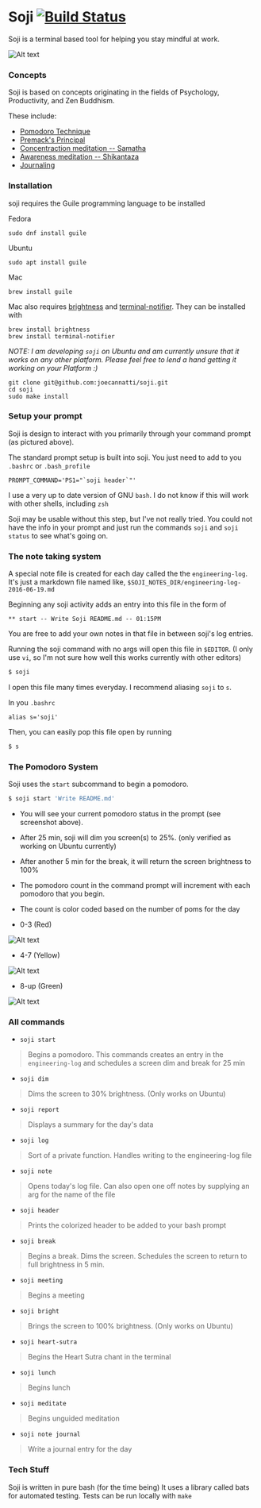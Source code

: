 # Soji [![Build Status](https://travis-ci.org/joecannatti/soji.svg?branch=master)](https://travis-ci.org/joecannatti/soji)

Soji is a terminal based tool for helping you stay mindful at work.

![Alt text](readme_images/prompt.png?raw=true "Title")


### Concepts

Soji is based on concepts originating in the fields of Psychology, Productivity, and Zen Buddhism.

These include:
  * [Pomodoro Technique](https://en.wikipedia.org/wiki/Pomodoro_Technique)
  * [Premack's Principal](https://en.wikipedia.org/wiki/Premack%27s_principle)
  * [Concentraction meditation -- Samatha](https://en.wikipedia.org/wiki/Samatha)
  * [Awareness meditation -- Shikantaza](https://en.wikipedia.org/wiki/Shikantaza)
  * [Journaling](https://en.wikipedia.org/wiki/Journal_therapy)


### Installation

soji requires the Guile programming language to be installed

Fedora
```
sudo dnf install guile
```

Ubuntu
```
sudo apt install guile
```

Mac
```
brew install guile
```

Mac also requires [brightness](https://github.com/nriley/brightness) and [terminal-notifier](https://github.com/julienXX/terminal-notifier). They can be installed with

```
brew install brightness
brew install terminal-notifier
```

_NOTE: I am developing `soji` on Ubuntu and am currently unsure that it works on any other platform. Please feel free to lend a hand getting it working on your Platform :)_

```
git clone git@github.com:joecannatti/soji.git
cd soji
sudo make install
```

### Setup your prompt

Soji is design to interact with you primarily through your command prompt (as pictured above). 

The standard prompt setup is built into soji. You just need to add to you `.bashrc` or `.bash_profile`

```
PROMPT_COMMAND='PS1="`soji header`"'
```

I use a very up to date version of GNU `bash`. I do not know if this will work with other shells, including `zsh`

Soji may be usable without this step, but I've not really tried. You could not have the info in your prompt and just run the commands `soji` and `soji status` to see what's going on.

### The note taking system

A special note file is created for each day called the the `engineering-log`. It's just a markdown file named like, `$SOJI_NOTES_DIR/engineering-log-2016-06-19.md`

Beginning any soji activity adds an entry into this file in the form of

```
** start -- Write Soji README.md -- 01:15PM
```

You are free to add your own notes in that file in between soji's log entries. 

Running the soji command with no args will open this file in `$EDITOR`. (I only use `vi`, so I'm not sure how well this works currently with other editors)

```bash
$ soji
```
I open this file many times everyday. I recommend aliasing `soji` to `s`.

In you `.bashrc`

```
alias s='soji'
```

Then, you can easily pop this file open by running

```bash
$ s
```

### The Pomodoro System

Soji uses the `start` subcommand to begin a pomodoro. 

```bash
$ soji start 'Write README.md'
```

* You will see your current pomodoro status in the prompt (see screenshot above).
* After 25 min, soji will dim you screen(s) to 25%. (only verified as working on Ubuntu currently)
* After another 5 min for the break, it will return the screen brightness to 100%
* The pomodoro count in the command prompt will increment with each pomodoro that you begin.
* The count is color coded based on the number of poms for the day

* 0-3 (Red)

![Alt text](readme_images/1pom.png?raw=true "Title")

* 4-7 (Yellow)

![Alt text](readme_images/5pom.png?raw=true "Title")

* 8-up (Green)

![Alt text](readme_images/8pom.png?raw=true "Title")



### All commands

* `soji start`

> Begins a pomodoro. This commands creates an entry in the `engineering-log` and schedules a screen dim and break for 25 min

* `soji dim`

> Dims the screen to 30% brightness. (Only works on Ubuntu)

* `soji report`

> Displays a summary for the day's data

* `soji log`

> Sort of a private function. Handles writing to the engineering-log file

* `soji note`

> Opens today's log file. Can also open one off notes by supplying an arg for the name of the file

* `soji header`

> Prints the colorized header to be added to your bash prompt

* `soji break`

> Begins a break. Dims the screen. Schedules the screen to return to full brightness in 5 min.

* `soji meeting`

> Begins a meeting 

* `soji bright`

> Brings the screen to 100% brightness. (Only works on Ubuntu)

* `soji heart-sutra`

> Begins the Heart Sutra chant in the terminal

* `soji lunch`

> Begins lunch

* `soji meditate`

> Begins unguided meditation 

* `soji note journal`

> Write a journal entry for the day


### Tech Stuff

Soji is written in pure bash (for the time being)
It uses a library called bats for automated testing.
Tests can be run locally with `make`
